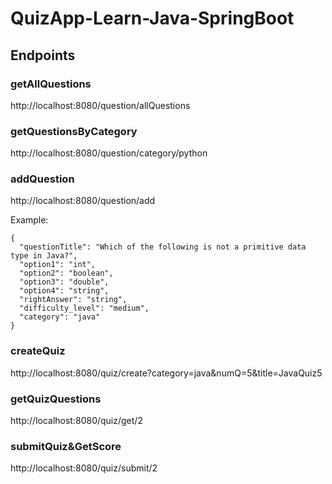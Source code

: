 # QuizApp-Learn-Java-SpringBoot

## Endpoints

### getAllQuestions

http://localhost:8080/question/allQuestions

### getQuestionsByCategory

http://localhost:8080/question/category/python

### addQuestion

http://localhost:8080/question/add

Example:
````
{
  "questionTitle": "Which of the following is not a primitive data type in Java?",
  "option1": "int",
  "option2": "boolean",
  "option3": "double",
  "option4": "string",
  "rightAnswer": "string",
  "difficulty_level": "medium",
  "category": "java"
}
````

### createQuiz

http://localhost:8080/quiz/create?category=java&numQ=5&title=JavaQuiz5

### getQuizQuestions

http://localhost:8080/quiz/get/2

### submitQuiz&GetScore

http://localhost:8080/quiz/submit/2